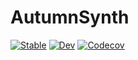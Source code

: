 # AutumnSynth

[![Stable](https://img.shields.io/badge/docs-stable-blue.svg)](https://zenna.github.io/CausalDiscovery.jl/stable)
[![Dev](https://img.shields.io/badge/docs-dev-blue.svg)](https://zenna.github.io/CausalDiscovery.jl/dev)
[![Codecov](https://codecov.io/gh/zenna/CausalDiscovery.jl/branch/master/graph/badge.svg)](https://codecov.io/gh/zenna/CausalDiscovery.jl)
